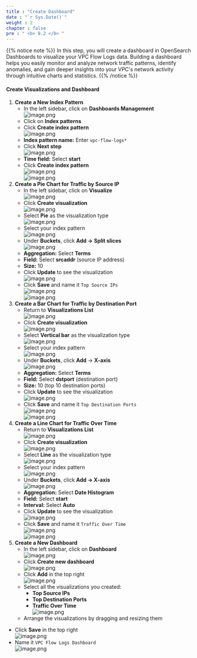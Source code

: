 ```yaml
---
title : "Create Dashboard"
date : "`r Sys.Date()`"
weight : 2
chapter : false
pre : " <b> 8.2 </b> "
---
```


{{% notice note %}}
In this step, you will create a dashboard in OpenSearch Dashboards to visualize your VPC Flow Logs data. Building a dashboard helps you easily monitor and analyze network traffic patterns, identify anomalies, and gain deeper insights into your VPC's network activity through intuitive charts and statistics.
{{% /notice %}}

#### Create Visualizations and Dashboard
1. **Create a New Index Pattern**
    - In the left sidebar, click on **Dashboards Management**        
        ![image.png](image.png)        
    - Click on **Index patterns**
    - Click **Create index pattern**        
        ![image.png](image%201.png)        
    - **Index pattern name:** Enter `vpc-flow-logs*`
    - Click **Next step**        
        ![image.png](image%202.png)        
    - **Time field:** Select **start**
    - Click **Create index pattern**        
        ![image.png](image%203.png)        
        ![image.png](image%204.png)        
2. **Create a Pie Chart for Traffic by Source IP**
    - In the left sidebar, click on **Visualize**        
        ![image.png](image%205.png)        
    - Click **Create visualization**        
        ![image.png](image%206.png)        
    - Select **Pie** as the visualization type        
        ![image.png](image%207.png)       
    - Select your index pattern        
        ![image.png](image%208.png)        
    - Under **Buckets**, click **Add →** **Split slices**        
        ![image.png](image%209.png)        
    - **Aggregation:** Select **Terms**
    - **Field:** Select **srcaddr** (source IP address)
    - **Size:** 10
    - Click **Update** to see the visualization        
        ![image.png](image%2010.png)        
    - Click **Save** and name it `Top Source IPs`        
        ![image.png](image%2011.png)        
        ![image.png](image%2012.png)        
3. **Create a Bar Chart for Traffic by Destination Port**
    - Return to **Visualizations List**        
        ![image.png](image%2013.png)        
    - Click **Create visualization**        
        ![image.png](image%2014.png)        
    - Select **Vertical bar** as the visualization type        
        ![image.png](image%2015.png)        
    - Select your index pattern        
        ![image.png](image%2016.png)        
    - Under **Buckets**, click **Add** → **X-axis**        
        ![image.png](image%2017.png)        
    - **Aggregation:** Select **Terms**
    - **Field:** Select **dstport** (destination port)
    - **Size:** 10 (top 10 destination ports)
    - Click **Update** to see the visualization        
        ![image.png](image%2018.png)        
    - Click **Save** and name it `Top Destination Ports`        
        ![image.png](image%2019.png)        
        ![image.png](image%2020.png)        
4. **Create a Line Chart for Traffic Over Time**
    - Return to **Visualizations List**        
        ![image.png](image%2021.png)        
    - Click **Create visualization**        
        ![image.png](image%2022.png)        
    - Select **Line** as the visualization type        
        ![image.png](image%2023.png)        
    - Select your index pattern        
        ![image.png](image%2024.png)        
    - Under **Buckets**, click **Add → X-axis**        
        ![image.png](image%2025.png)        
    - **Aggregation:** Select **Date Histogram**
    - **Field:** Select **start**
    - **Interval:** Select **Auto**
    - Click **Update** to see the visualization        
        ![image.png](image%2026.png)        
    - Click **Save** and name it `Traffic Over Time`        
        ![image.png](image%2027.png)    
    ![image.png](image%2028.png)    
5. **Create a New Dashboard**
    - In the left sidebar, click on **Dashboard**        
        ![image.png](image%2029.png)        
    - Click **Create new dashboard**        
        ![image.png](image%2030.png)        
    - Click **Add** in the top right        
        ![image.png](image%2031.png)        
    - Select all the visualizations you created:
        - **Top Source IPs**
        - **Top Destination Ports**
        - **Traffic Over Time**        
        ![image.png](image%2032.png)        
    - Arrange the visualizations by dragging and resizing them
- Click **Save** in the top right    
    ![image.png](image%2033.png)    
- Name it `VPC Flow Logs Dashboard`    
    ![image.png](image%2034.png)